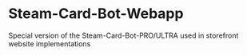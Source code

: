 # Steam-Card-Bot-Webapp
Special version of the Steam-Card-Bot-PRO/ULTRA used in storefront website implementations
